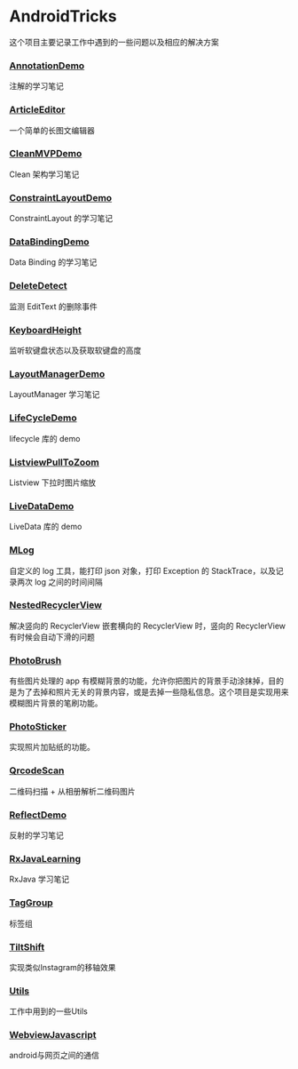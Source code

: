 # AndroidTricks

这个项目主要记录工作中遇到的一些问题以及相应的解决方案

### [AnnotationDemo](https://github.com/cashow/AndroidTricks/tree/master/AnnotationDemo)

注解的学习笔记

### [ArticleEditor](https://github.com/cashow/AndroidTricks/tree/master/ArticleEditor)

一个简单的长图文编辑器

### [CleanMVPDemo](https://github.com/cashow/AndroidTricks/tree/master/CleanMVPDemo)

Clean 架构学习笔记

### [ConstraintLayoutDemo](https://github.com/cashow/AndroidTricks/tree/master/ConstraintLayoutDemo)

ConstraintLayout 的学习笔记

### [DataBindingDemo](https://github.com/cashow/AndroidTricks/tree/master/DataBindingDemo)

Data Binding 的学习笔记

### [DeleteDetect](https://github.com/cashow/AndroidTricks/tree/master/DeleteDetect)

监测 EditText 的删除事件

### [KeyboardHeight](https://github.com/cashow/AndroidTricks/tree/master/KeyboardHeight)

监听软键盘状态以及获取软键盘的高度

### [LayoutManagerDemo](https://github.com/cashow/AndroidTricks/tree/master/LayoutManagerDemo)

LayoutManager 学习笔记

### [LifeCycleDemo](https://github.com/cashow/AndroidTricks/tree/master/LifeCycleDemo)

lifecycle 库的 demo

### [ListviewPullToZoom](https://github.com/cashow/AndroidTricks/tree/master/ListviewPullToZoom)

Listview 下拉时图片缩放

### [LiveDataDemo](https://github.com/cashow/AndroidTricks/tree/master/LiveDataDemo)

LiveData 库的 demo

### [MLog](https://github.com/cashow/AndroidTricks/tree/master/MLog)

自定义的 log 工具，能打印 json 对象，打印 Exception 的 StackTrace，以及记录两次 log 之间的时间间隔

### [NestedRecyclerView](https://github.com/cashow/AndroidTricks/tree/master/NestedRecyclerView)

解决竖向的 RecyclerView 嵌套横向的 RecyclerView 时，竖向的 RecyclerView 有时候会自动下滑的问题

### [PhotoBrush](https://github.com/cashow/AndroidTricks/tree/master/PhotoBrush)

有些图片处理的 app 有模糊背景的功能，允许你把图片的背景手动涂抹掉，目的是为了去掉和照片无关的背景内容，或是去掉一些隐私信息。这个项目是实现用来模糊图片背景的笔刷功能。

### [PhotoSticker](https://github.com/cashow/AndroidTricks/tree/master/PhotoSticker)

实现照片加贴纸的功能。

### [QrcodeScan](https://github.com/cashow/AndroidTricks/tree/master/QrcodeScan)

二维码扫描 + 从相册解析二维码图片

### [ReflectDemo](https://github.com/cashow/AndroidTricks/tree/master/ReflectDemo)

反射的学习笔记

### [RxJavaLearning](https://github.com/cashow/AndroidTricks/tree/master/RxJavaLearning)

RxJava 学习笔记

### [TagGroup](https://github.com/cashow/AndroidTricks/tree/master/TagGroup)

标签组

### [TiltShift](https://github.com/cashow/AndroidTricks/tree/master/TiltShift)

实现类似Instagram的移轴效果

### [Utils](https://github.com/cashow/AndroidTricks/tree/master/Utils)

工作中用到的一些Utils

### [WebviewJavascript](https://github.com/cashow/AndroidTricks/tree/master/WebviewJavascript)

android与网页之间的通信
